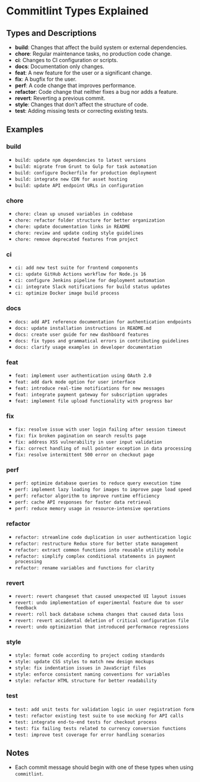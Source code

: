 # Commitlint Types Explained

## Types and Descriptions

- **build**: Changes that affect the build system or external dependencies.
- **chore**: Regular maintenance tasks, no production code change.
- **ci**: Changes to CI configuration or scripts.
- **docs**: Documentation only changes.
- **feat**: A new feature for the user or a significant change.
- **fix**: A bugfix for the user.
- **perf**: A code change that improves performance.
- **refactor**: Code change that neither fixes a bug nor adds a feature.
- **revert**: Reverting a previous commit.
- **style**: Changes that don’t affect the structure of code.
- **test**: Adding missing tests or correcting existing tests.

## Examples

### build

- `build: update npm dependencies to latest versions`
- `build: migrate from Grunt to Gulp for task automation`
- `build: configure Dockerfile for production deployment`
- `build: integrate new CDN for asset hosting`
- `build: update API endpoint URLs in configuration`

### chore

- `chore: clean up unused variables in codebase`
- `chore: refactor folder structure for better organization`
- `chore: update documentation links in README`
- `chore: review and update coding style guidelines`
- `chore: remove deprecated features from project`

### ci

- `ci: add new test suite for frontend components`
- `ci: update GitHub Actions workflow for Node.js 16`
- `ci: configure Jenkins pipeline for deployment automation`
- `ci: integrate Slack notifications for build status updates`
- `ci: optimize Docker image build process`

### docs

- `docs: add API reference documentation for authentication endpoints`
- `docs: update installation instructions in README.md`
- `docs: create user guide for new dashboard features`
- `docs: fix typos and grammatical errors in contributing guidelines`
- `docs: clarify usage examples in developer documentation`

### feat

- `feat: implement user authentication using OAuth 2.0`
- `feat: add dark mode option for user interface`
- `feat: introduce real-time notifications for new messages`
- `feat: integrate payment gateway for subscription upgrades`
- `feat: implement file upload functionality with progress bar`

### fix

- `fix: resolve issue with user login failing after session timeout`
- `fix: fix broken pagination on search results page`
- `fix: address XSS vulnerability in user input validation`
- `fix: correct handling of null pointer exception in data processing`
- `fix: resolve intermittent 500 error on checkout page`

### perf

- `perf: optimize database queries to reduce query execution time`
- `perf: implement lazy loading for images to improve page load speed`
- `perf: refactor algorithm to improve runtime efficiency`
- `perf: cache API responses for faster data retrieval`
- `perf: reduce memory usage in resource-intensive operations`

### refactor

- `refactor: streamline code duplication in user authentication logic`
- `refactor: restructure Redux store for better state management`
- `refactor: extract common functions into reusable utility module`
- `refactor: simplify complex conditional statements in payment processing`
- `refactor: rename variables and functions for clarity`

### revert

- `revert: revert changeset that caused unexpected UI layout issues`
- `revert: undo implementation of experimental feature due to user feedback`
- `revert: roll back database schema changes that caused data loss`
- `revert: revert accidental deletion of critical configuration file`
- `revert: undo optimization that introduced performance regressions`

### style

- `style: format code according to project coding standards`
- `style: update CSS styles to match new design mockups`
- `style: fix indentation issues in JavaScript files`
- `style: enforce consistent naming conventions for variables`
- `style: refactor HTML structure for better readability`

### test

- `test: add unit tests for validation logic in user registration form`
- `test: refactor existing test suite to use mocking for API calls`
- `test: integrate end-to-end tests for checkout process`
- `test: fix failing tests related to currency conversion functions`
- `test: improve test coverage for error handling scenarios`

## Notes

- Each commit message should begin with one of these types when using `commitlint`.
